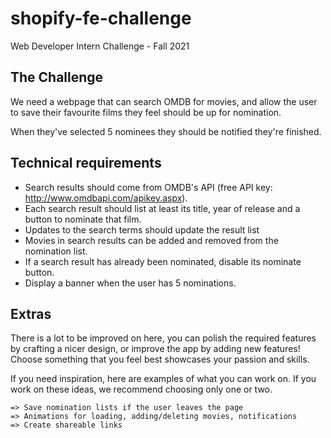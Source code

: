 # shopify-fe-challenge
Web Developer Intern Challenge - Fall 2021

## The Challenge

We need a webpage that can search OMDB for movies, and allow the user to save their favourite films they feel should be up for nomination. 

When they've selected 5 nominees they should be notified they're finished.

## Technical requirements
* Search results should come from OMDB's API (free API key: http://www.omdbapi.com/apikey.aspx).
* Each search result should list at least its title, year of release and a button to nominate that film.
* Updates to the search terms should update the result list
* Movies in search results can be added and removed from the nomination list.
* If a search result has already been nominated, disable its nominate button.
* Display a banner when the user has 5 nominations.

## Extras

There is a lot to be improved on here, you can polish the required features by crafting a nicer design, or improve the app by adding new features! Choose something that you feel best showcases your passion and skills.

If you need inspiration, here are examples of what you can work on. If you work on these ideas, we recommend choosing only one or two.

```
=> Save nomination lists if the user leaves the page
=> Animations for loading, adding/deleting movies, notifications
=> Create shareable links
```